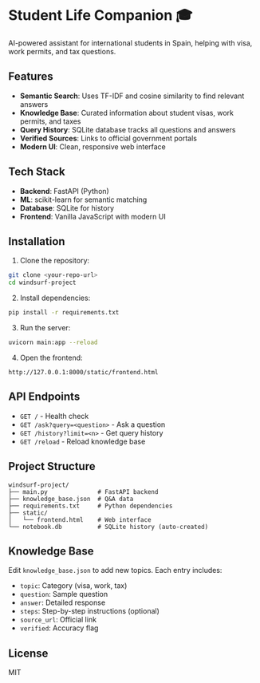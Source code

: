 # Student Life Companion 🎓

AI-powered assistant for international students in Spain, helping with visa, work permits, and tax questions.

## Features

- **Semantic Search**: Uses TF-IDF and cosine similarity to find relevant answers
- **Knowledge Base**: Curated information about student visas, work permits, and taxes
- **Query History**: SQLite database tracks all questions and answers
- **Verified Sources**: Links to official government portals
- **Modern UI**: Clean, responsive web interface

## Tech Stack

- **Backend**: FastAPI (Python)
- **ML**: scikit-learn for semantic matching
- **Database**: SQLite for history
- **Frontend**: Vanilla JavaScript with modern UI

## Installation

1. Clone the repository:
```bash
git clone <your-repo-url>
cd windsurf-project
```

2. Install dependencies:
```bash
pip install -r requirements.txt
```

3. Run the server:
```bash
uvicorn main:app --reload
```

4. Open the frontend:
```
http://127.0.0.1:8000/static/frontend.html
```

## API Endpoints

- `GET /` - Health check
- `GET /ask?query=<question>` - Ask a question
- `GET /history?limit=<n>` - Get query history
- `GET /reload` - Reload knowledge base

## Project Structure

```
windsurf-project/
├── main.py              # FastAPI backend
├── knowledge_base.json  # Q&A data
├── requirements.txt     # Python dependencies
├── static/
│   └── frontend.html    # Web interface
└── notebook.db          # SQLite history (auto-created)
```

## Knowledge Base

Edit `knowledge_base.json` to add new topics. Each entry includes:
- `topic`: Category (visa, work, tax)
- `question`: Sample question
- `answer`: Detailed response
- `steps`: Step-by-step instructions (optional)
- `source_url`: Official link
- `verified`: Accuracy flag

## License

MIT
